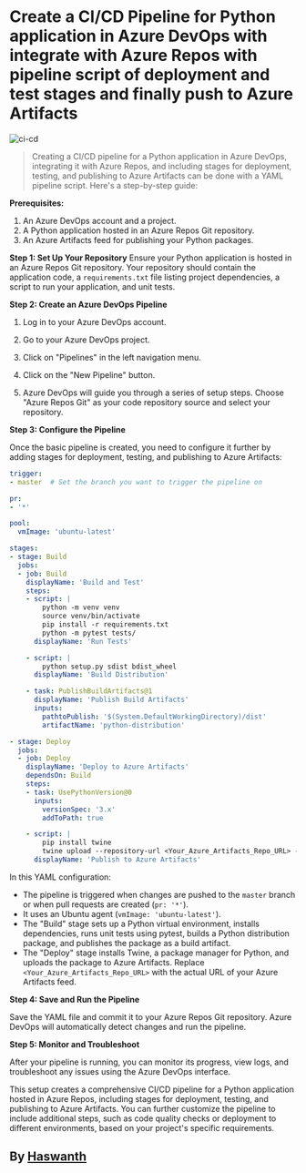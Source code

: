 # Create a CI/CD Pipeline for Python application in **Azure DevOps** with integrate with **Azure Repos** with pipeline script of deployment and test stages and finally push to **Azure Artifacts**

![ci-cd](https://imgur.com/D1OFqlv.png)

>Creating a CI/CD pipeline for a Python application in Azure DevOps, integrating it with Azure Repos, and including stages for deployment, testing, and publishing to Azure Artifacts can be done with a YAML pipeline script. Here's a step-by-step guide:

**Prerequisites:**
1. An Azure DevOps account and a project.
2. A Python application hosted in an Azure Repos Git repository.
3. An Azure Artifacts feed for publishing your Python packages.

**Step 1: Set Up Your Repository**
Ensure your Python application is hosted in an Azure Repos Git repository. Your repository should contain the application code, a `requirements.txt` file listing project dependencies, a script to run your application, and unit tests.

**Step 2: Create an Azure DevOps Pipeline**

1. Log in to your Azure DevOps account.

2. Go to your Azure DevOps project.

3. Click on "Pipelines" in the left navigation menu.

4. Click on the "New Pipeline" button.

5. Azure DevOps will guide you through a series of setup steps. Choose "Azure Repos Git" as your code repository source and select your repository.

**Step 3: Configure the Pipeline**

Once the basic pipeline is created, you need to configure it further by adding stages for deployment, testing, and publishing to Azure Artifacts:

```yaml
trigger:
- master  # Set the branch you want to trigger the pipeline on

pr:
- '*'

pool:
  vmImage: 'ubuntu-latest'

stages:
- stage: Build
  jobs:
  - job: Build
    displayName: 'Build and Test'
    steps:
    - script: |
        python -m venv venv
        source venv/bin/activate
        pip install -r requirements.txt
        python -m pytest tests/
      displayName: 'Run Tests'

    - script: |
        python setup.py sdist bdist_wheel
      displayName: 'Build Distribution'

    - task: PublishBuildArtifacts@1
      displayName: 'Publish Build Artifacts'
      inputs:
        pathtoPublish: '$(System.DefaultWorkingDirectory)/dist'
        artifactName: 'python-distribution'

- stage: Deploy
  jobs:
  - job: Deploy
    displayName: 'Deploy to Azure Artifacts'
    dependsOn: Build
    steps:
    - task: UsePythonVersion@0
      inputs:
        versionSpec: '3.x'
        addToPath: true

    - script: |
        pip install twine
        twine upload --repository-url <Your_Azure_Artifacts_Repo_URL> --skip-existing $(System.DefaultWorkingDirectory)/dist/*
      displayName: 'Publish to Azure Artifacts'
```

In this YAML configuration:

- The pipeline is triggered when changes are pushed to the `master` branch or when pull requests are created (`pr: '*'`).
- It uses an Ubuntu agent (`vmImage: 'ubuntu-latest'`).
- The "Build" stage sets up a Python virtual environment, installs dependencies, runs unit tests using pytest, builds a Python distribution package, and publishes the package as a build artifact.
- The "Deploy" stage installs Twine, a package manager for Python, and uploads the package to Azure Artifacts. Replace `<Your_Azure_Artifacts_Repo_URL>` with the actual URL of your Azure Artifacts feed.

**Step 4: Save and Run the Pipeline**

Save the YAML file and commit it to your Azure Repos Git repository. Azure DevOps will automatically detect changes and run the pipeline.

**Step 5: Monitor and Troubleshoot**

After your pipeline is running, you can monitor its progress, view logs, and troubleshoot any issues using the Azure DevOps interface.

This setup creates a comprehensive CI/CD pipeline for a Python application hosted in Azure Repos, including stages for deployment, testing, and publishing to Azure Artifacts. You can further customize the pipeline to include additional steps, such as code quality checks or deployment to different environments, based on your project's specific requirements.

## By [Haswanth](https://github.com/Haswanthkondamadugula)
